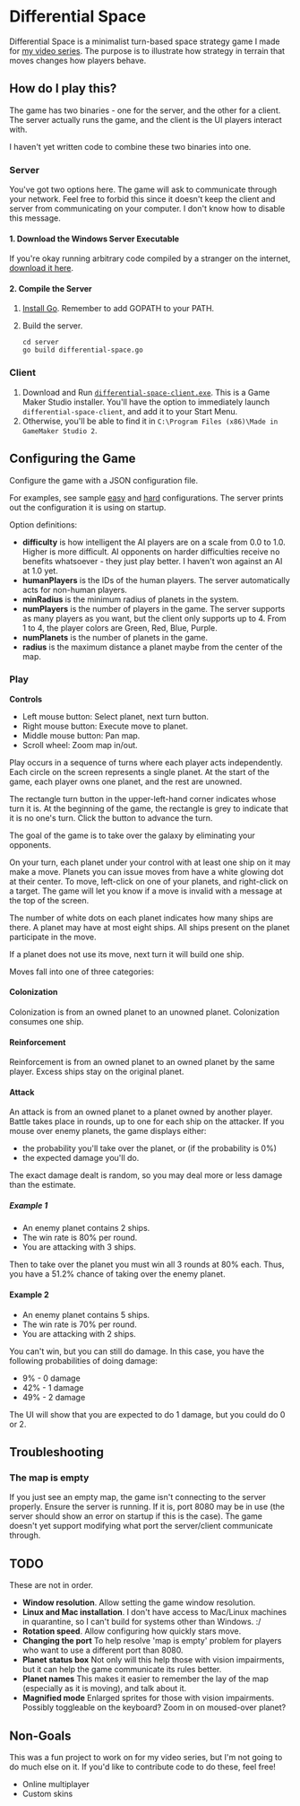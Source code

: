 # Differential Space
Differential Space is a minimalist turn-based space strategy game I made for [my video series](https://www.youtube.com/channel/UC29CSoWw7ASMCTcjzc-7k0w).
The purpose is to illustrate how strategy in terrain that moves changes how players behave.

## How do I play this?
The game has two binaries - one for the server, and the other for a client.
The server actually runs the game, and the client is the UI players interact with.

I haven't yet written code to combine these two binaries into one.

### Server
You've got two options here.
The game will ask to communicate through your network.
Feel free to forbid this since it doesn't keep the client and server from communicating on your computer.
I don't know how to disable this message.

#### 1. Download the Windows Server Executable
If you're okay running arbitrary code compiled by a stranger on the internet, [download it here](bin/differential-space-server.exe).

#### 2. Compile the Server
1. [Install Go](https://golang.org/doc/install). Remember to add GOPATH to your PATH.
1. Build the server.

   ```
   cd server
   go build differential-space.go
   ```

### Client
1. Download and Run [`differential-space-client.exe`](bin/differential-space-client.exe).
This is a Game Maker Studio installer.
You'll have the option to immediately launch `differential-space-client`, and add it to your Start Menu.
1. Otherwise, you'll be able to find it in `C:\Program Files (x86)\Made in GameMaker Studio 2`.

## Configuring the Game
Configure the game with a JSON configuration file.

For examples, see sample [easy](server/easy.json) and [hard](server/hard.json) configurations.
The server prints out the configuration it is using on startup.

Option definitions:
- **difficulty** is how intelligent the AI players are on a scale from 0.0 to 1.0.
Higher is more difficult. 
AI opponents on harder difficulties receive no benefits whatsoever - they just play better.
I haven't won against an AI at 1.0 yet.
- **humanPlayers** is the IDs of the human players.
The server automatically acts for non-human players.
- **minRadius** is the minimum radius of planets in the system.
- **numPlayers** is the number of players in the game.
The server supports as many players as you want, but the client only supports up to 4.
From 1 to 4, the player colors are Green, Red, Blue, Purple.
- **numPlanets** is the number of planets in the game.
- **radius** is the maximum distance a planet maybe from the center of the map.

### Play
**Controls**
- Left mouse button: Select planet, next turn button.
- Right mouse button: Execute move to planet.
- Middle mouse button: Pan map.
- Scroll wheel: Zoom map in/out.

Play occurs in a sequence of turns where each player acts independently.
Each circle on the screen represents a single planet.
At the start of the game, each player owns one planet, and the rest are unowned.

The rectangle turn button in the upper-left-hand corner indicates whose turn it is.
At the beginning of the game, the rectangle is grey to indicate that it is no one's turn.
Click the button to advance the turn.

The goal of the game is to take over the galaxy by eliminating your opponents.

On your turn, each planet under your control with at least one ship on it may make a move.
Planets you can issue moves from have a white glowing dot at their center.
To move, left-click on one of your planets, and right-click on a target.
The game will let you know if a move is invalid with a message at the top of the screen.

The number of white dots on each planet indicates how many ships are there.
A planet may have at most eight ships.
All ships present on the planet participate in the move.

If a planet does not use its move, next turn it will build one ship.

Moves fall into one of three categories:
#### Colonization
Colonization is from an owned planet to an unowned planet.
Colonization consumes one ship.
#### Reinforcement
Reinforcement is from an owned planet to an owned planet by the same player.
Excess ships stay on the original planet.
#### Attack
An attack is from an owned planet to a planet owned by another player.
Battle takes place in rounds, up to one for each ship on the attacker.
If you mouse over enemy planets, the game displays either:
- the probability you'll take over the planet, or (if the probability is 0%)
- the expected damage you'll do.

The exact damage dealt is random, so you may deal more or less damage than the estimate.

##### Example 1
- An enemy planet contains 2 ships.
- The win rate is 80% per round.
- You are attacking with 3 ships.

Then to take over the planet you must win all 3 rounds at 80% each.
Thus, you have a 51.2% chance of taking over the enemy planet.

#### Example 2
- An enemy planet contains 5 ships.
- The win rate is 70% per round.
- You are attacking with 2 ships.

You can't win, but you can still do damage.
In this case, you have the following probabilities of doing damage:
- 9% - 0 damage
- 42% - 1 damage
- 49% - 2 damage

The UI will show that you are expected to do 1 damage, but you could do 0 or 2.

## Troubleshooting

### The map is empty
If you just see an empty map, the game isn't connecting to the server properly.
Ensure the server is running.
If it is, port 8080 may be in use (the server should show an error on startup if this is the case).
The game doesn't yet support modifying what port the server/client communicate through.

## TODO
These are not in order.

- **Window resolution**.
Allow setting the game window resolution.
- **Linux and Mac installation**.
I don't have access to Mac/Linux machines in quarantine, so I can't build for systems other than Windows. :/
- **Rotation speed**.
Allow configuring how quickly stars move.
- **Changing the port**
To help resolve 'map is empty' problem for players who want to use a different port than 8080.
- **Planet status box**
Not only will this help those with vision impairments, but it can help the game communicate its rules better.
- **Planet names**
This makes it easier to remember the lay of the map (especially as it is moving), and talk about it.
- **Magnified mode**
Enlarged sprites for those with vision impairments.
Possibly toggleable on the keyboard?
Zoom in on moused-over planet?

## Non-Goals
This was a fun project to work on for my video series, but I'm not going to do much else on it.
If you'd like to contribute code to do these, feel free!

- Online multiplayer
- Custom skins
